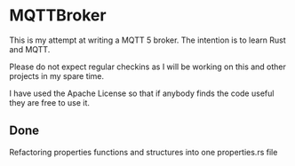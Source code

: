 # MQTTBroker

This is my attempt at writing a MQTT 5 broker. The intention is to learn Rust and MQTT.

Please do not expect regular checkins as I will be working on this and other projects in my spare time.

I have used the Apache License so that if anybody finds the code useful they are free to use it.


Done
------

Refactoring properties functions and structures into one properties.rs file